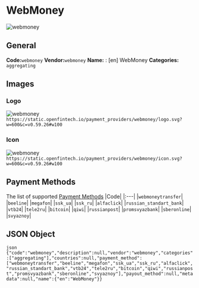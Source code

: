 # WebMoney 
![webmoney](https://static.openfintech.io/payment_providers/webmoney/logo.svg?w=600&c=v0.59.26#w100) 
## General 
**Code:**`webmoney` 
**Vendor:**`webmoney` 
**Name:** 
:	[en] WebMoney 
**Categories:** 
`aggregating` 
## Images 
### Logo 
![webmoney](https://static.openfintech.io/payment_providers/webmoney/logo.svg?w=600&c=v0.59.26#w100) 
``` https://static.openfintech.io/payment_providers/webmoney/logo.svg?w=600&c=v0.59.26#w100 ``` 
### Icon 
![webmoney](https://static.openfintech.io/payment_providers/webmoney/icon.svg?w=600&c=v0.59.26#w100) 
``` https://static.openfintech.io/payment_providers/webmoney/icon.svg?w=600&c=v0.59.26#w100 ``` 
## Payment Methods 
The list of supported [Payment Methods](#) 
|Code| 
|:---| 
|`webmoneytransfer`| 
|`beeline`| 
|`megafon`| 
|`ssk_ua`| 
|`ssk_ru`| 
|`alfaclick`| 
|`russian_standart_bank`| 
|`vtb24`| 
|`tele2ru`| 
|`bitcoin`| 
|`qiwi`| 
|`russianpost`| 
|`promsvyazbank`| 
|`sberonline`| 
|`svyaznoy`| 
 
## JSON Object 
```json {"code":"webmoney","description":null,"vendor":"webmoney","categories":["aggregating"],"countries":null,"payment_method":["webmoneytransfer","beeline","megafon","ssk_ua","ssk_ru","alfaclick","russian_standart_bank","vtb24","tele2ru","bitcoin","qiwi","russianpost","promsvyazbank","sberonline","svyaznoy"],"payout_method":null,"metadata":null,"name":{"en":"WebMoney"}} ``` 
